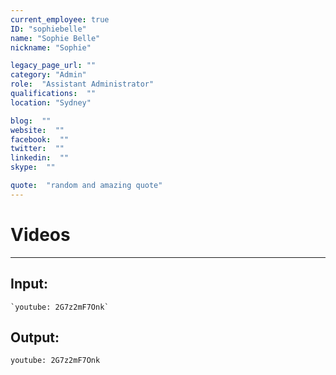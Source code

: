 ```yaml
---
current_employee: true
ID: "sophiebelle"
name: "Sophie Belle"
nickname: "Sophie"

legacy_page_url: ""
category: "Admin"
role:  "Assistant Administrator"
qualifications:  ""
location: "Sydney"

blog:  ""
website:  ""
facebook:  ""
twitter:  ""
linkedin:  ""
skype:  ""

quote:  "random and amazing quote"
---
```



# Videos
---

## Input:
```
`youtube: 2G7z2mF7Onk`
```

## Output:
`youtube: 2G7z2mF7Onk`
